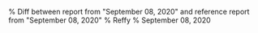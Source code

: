 % Diff between report from "September 08, 2020" and reference report from "September 08, 2020"
% Reffy
% September 08, 2020

